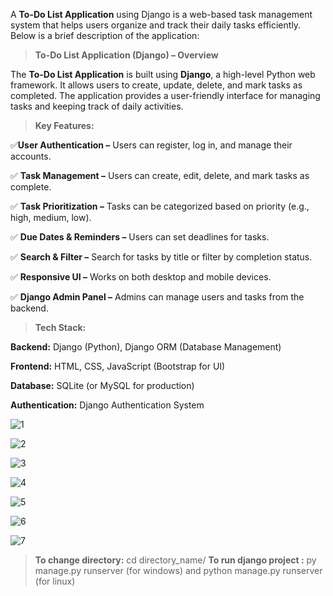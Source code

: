 A **To-Do List Application** using Django is a web-based task management system that helps users organize and track their daily tasks efficiently. Below is a brief description of the application:

> **To-Do List Application (Django) – Overview**

The **To-Do List Application** is built using **Django**, a high-level Python web framework. It allows users to create, update, delete, and mark tasks as completed. The application provides a user-friendly interface for managing tasks and keeping track of daily activities.

> **Key Features:**

✅**User Authentication –** Users can register, log in, and manage their accounts.

✅ **Task Management –** Users can create, edit, delete, and mark tasks as complete.

✅ **Task Prioritization –** Tasks can be categorized based on priority (e.g., high, medium, low).

✅ **Due Dates & Reminders –** Users can set deadlines for tasks.

✅ **Search & Filter –** Search for tasks by title or filter by completion status.

✅ **Responsive UI –** Works on both desktop and mobile devices.

✅ **Django Admin Panel –** Admins can manage users and tasks from the backend.

> **Tech Stack:**

**Backend:** Django (Python), Django ORM (Database Management)

**Frontend:** HTML, CSS, JavaScript (Bootstrap for UI)

**Database:** SQLite (or MySQL for production)

**Authentication:** Django Authentication System

![1](https://github.com/user-attachments/assets/4f587e4c-3809-4529-96bb-0710ae3ccd0d)

![2](https://github.com/user-attachments/assets/80a0243d-3abf-417f-9759-e994311775ed)

![3](https://github.com/user-attachments/assets/d81b716b-28e9-4888-acf2-b302587eabff)

![4](https://github.com/user-attachments/assets/2093b16b-1305-4e96-aa30-3777517d0c8f)

![5](https://github.com/user-attachments/assets/c0747227-1bc7-429b-9375-53551eaf4df9)

![6](https://github.com/user-attachments/assets/e76b3dbf-5ec2-430f-b691-2b714e397705)

![7](https://github.com/user-attachments/assets/909b028d-bc79-47d7-b1ea-b5f22f88d816)

> **To change directory:** cd directory_name/
> **To run django project :** py manage.py runserver (for windows) and python manage.py runserver (for linux)
